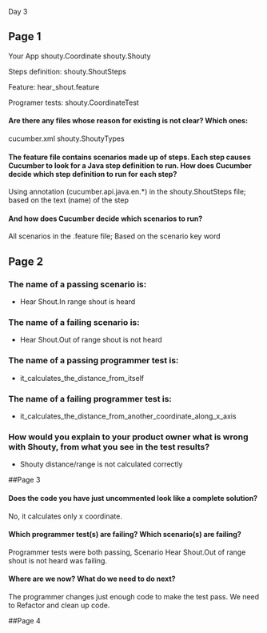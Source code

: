 Day 3

## Page 1

Your App
shouty.Coordinate
shouty.Shouty

Steps definition:
shouty.ShoutSteps

Feature:
hear_shout.feature

Programer tests:
shouty.CoordinateTest

#### Are there any files whose reason for existing is not clear? Which ones:

cucumber.xml
shouty.ShoutyTypes


#### The feature file contains scenarios made up of steps. Each step causes Cucumber to look for a Java step definition to run. How does Cucumber decide which step definition to run for each step?

Using annotation (cucumber.api.java.en.*) in the shouty.ShoutSteps file; based on the text (name) of the step

#### And how does Cucumber decide which scenarios to run?

All scenarios in the .feature file; Based on the scenario key word


## Page 2

### The name of a passing scenario is:
- Hear Shout.In range shout is heard

### The name of a failing scenario is:
- Hear Shout.Out of range shout is not heard

### The name of a passing programmer test is:
- it_calculates_the_distance_from_itself

### The name of a failing programmer test is:
- it_calculates_the_distance_from_another_coordinate_along_x_axis

### How would you explain to your product owner what is wrong with Shouty, from what you see in the test results?
- Shouty distance/range is not calculated correctly 

##Page 3

#### Does the code you have just uncommented look like a complete solution?
No, it calculates only x coordinate.

#### Which programmer test(s) are failing? Which scenario(s) are failing?
Programmer tests were both passing, Scenario Hear Shout.Out of range shout is not heard was failing.

#### Where are we now? What do we need to do next?
The programmer changes just enough code to make the test pass. We need to Refactor and clean up code.

##Page 4
